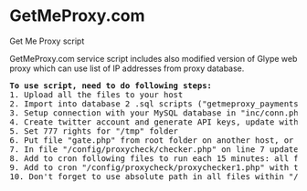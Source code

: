 # GetMeProxy.com
Get Me Proxy script

GetMeProxy.com service script includes also modified version of Glype web proxy which can use list of IP addresses from proxy database.
<pre>
<b>To use script, need to do following steps:</b>
1. Upload all the files to your host
2. Import into database 2 .sql scripts ("getmeproxy_payments.sql" and "getmeproxy.sql")
3. Setup connection with your MySQL database in "inc/conn.php file"
4. Create twitter account and generate API keys, update with all required data file "/config/proxycheck/checker.php" on lines: 22 & 24
5. Set 777 rights for "/tmp" folder
6. Put file "gate.php" from root folder on another host, or you can leave it here
7. In file "/config/proxycheck/checker.php" on line 7 update path to file "gate.php"
8. Add to cron following files to run each 15 minutes: all files from "/config/" directory with time paremeter: */15 * * * *
9. Add to cron "/config/proxycheck/proxychecker1.php" with time parameter: 55 * * * *
10. Don't forget to use absolute path in all files within "/config/" directory and "/config/proxycheck/" directory (to run files via cron properly need to use absolute path)
</pre>
